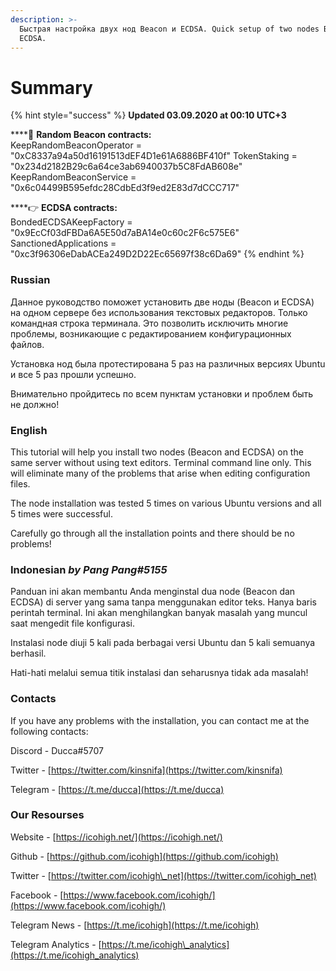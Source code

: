 ```yaml
---
description: >-
  Быстрая настройка двух нод Beacon и ECDSA. Quick setup of two nodes Beacon and
  ECDSA.
---
```


# Summary

{% hint style="success" %}
**Updated 03.09.2020 at 00:10 UTC+3**

\*\*\*\*🥩 **Random Beacon contracts:**  
KeepRandomBeaconOperator = "0xC8337a94a50d16191513dEF4D1e61A6886BF410f" TokenStaking = "0x234d2182B29c6a64ce3ab6940037b5C8FdAB608e" KeepRandomBeaconService = "0x6c04499B595efdc28CdbEd3f9ed2E83d7dCCC717"

\*\*\*\*👉 **ECDSA contracts:**  
BondedECDSAKeepFactory = "0x9EcCf03dFBDa6A5E50d7aBA14e0c60c2F6c575E6"  
SanctionedApplications = "0xc3f96306eDabACEa249D2D22Ec65697f38c6Da69"
{% endhint %}

### Russian

Данное руководство поможет установить две ноды \(Beacon и ECDSA\) на одном сервере без использования текстовых редакторов. Только командная строка терминала. Это позволить исключить многие проблемы, возникающие с редактированием конфигурационных файлов.

Установка нод была протестирована 5 раз на различных версиях Ubuntu и все 5 раз прошли успешно. 

Внимательно пройдитесь по всем пунктам установки и проблем быть не должно! 

### English

This tutorial will help you install two nodes \(Beacon and ECDSA\) on the same server without using text editors. Terminal command line only. This will eliminate many of the problems that arise when editing configuration files.

The node installation was tested 5 times on various Ubuntu versions and all 5 times were successful. 

Carefully go through all the installation points and there should be no problems!

### Indonesian _by Pang Pang\#5155_

Panduan ini akan membantu Anda menginstal dua node \(Beacon dan ECDSA\) di server yang sama tanpa menggunakan editor teks. Hanya baris perintah terminal. Ini akan menghilangkan banyak masalah yang muncul saat mengedit file konfigurasi.

Instalasi node diuji 5 kali pada berbagai versi Ubuntu dan 5 kali semuanya berhasil.

Hati-hati melalui semua titik instalasi dan seharusnya tidak ada masalah!

### Contacts

If you have any problems with the installation, you can contact me at the following contacts:

Discord - Ducca\#5707

Twitter - [https://twitter.com/kinsnifa](https://twitter.com/kinsnifa)

Telegram - [https://t.me/ducca](https://t.me/ducca)

### Our Resourses

Website - [https://icohigh.net/](https://icohigh.net/)

Github - [https://github.com/icohigh](https://github.com/icohigh)

Twitter - [https://twitter.com/icohigh\_net](https://twitter.com/icohigh_net)

Facebook - [https://www.facebook.com/icohigh/](https://www.facebook.com/icohigh/)

Telegram News - [https://t.me/icohigh](https://t.me/icohigh)

Telegram Analytics - [https://t.me/icohigh\_analytics](https://t.me/icohigh_analytics)

